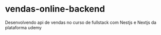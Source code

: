 # vendas-online-backend
Desenvolvendo api de vendas no curso de fullstack com Nestjs e Nextjs da plataforma udemy
